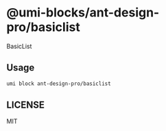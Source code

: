 # @umi-blocks/ant-design-pro/basiclist

BasicList

## Usage

```sh
umi block ant-design-pro/basiclist
```

## LICENSE

MIT
